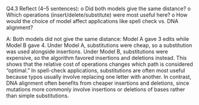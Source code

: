 Q4.3 Reflect (4–5 sentences): o Did both models give the same distance? o Which operations (insert/delete/substitute) were most useful here? o How would the choice of model affect applications like spell check vs. DNA alignment?

A: Both models did not give the same distance: Model A gave 3 edits while Model B gave 4. Under Model A, substitutions were cheap, so a substitution was used alongside insertions. Under Model B, substitutions were expensive, so the algorithm favored insertions and deletions instead. This shows that the relative cost of operations changes which path is considered “optimal.” In spell-check applications, substitutions are often most useful because typos usually involve replacing one letter with another. In contrast, DNA alignment often benefits from cheaper insertions and deletions, since mutations more commonly involve insertions or deletions of bases rather than simple substitutions.
